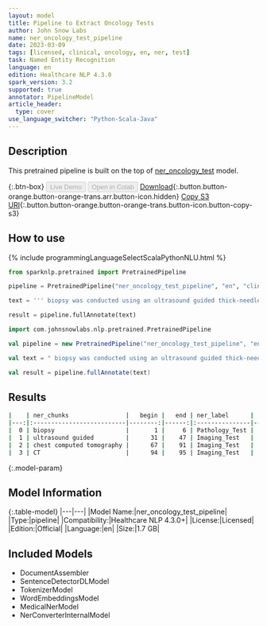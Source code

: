 ```yaml
---
layout: model
title: Pipeline to Extract Oncology Tests
author: John Snow Labs
name: ner_oncology_test_pipeline
date: 2023-03-09
tags: [licensed, clinical, oncology, en, ner, test]
task: Named Entity Recognition
language: en
edition: Healthcare NLP 4.3.0
spark_version: 3.2
supported: true
annotator: PipelineModel
article_header:
  type: cover
use_language_switcher: "Python-Scala-Java"
---
```


## Description

This pretrained pipeline is built on the top of [ner_oncology_test](https://nlp.johnsnowlabs.com/2022/11/24/ner_oncology_test_en.html) model.

{:.btn-box}
<button class="button button-orange" disabled>Live Demo</button>
<button class="button button-orange" disabled>Open in Colab</button>
[Download](https://s3.amazonaws.com/auxdata.johnsnowlabs.com/clinical/models/ner_oncology_test_pipeline_en_4.3.0_3.2_1678351357734.zip){:.button.button-orange.button-orange-trans.arr.button-icon.hidden}
[Copy S3 URI](s3://auxdata.johnsnowlabs.com/clinical/models/ner_oncology_test_pipeline_en_4.3.0_3.2_1678351357734.zip){:.button.button-orange.button-orange-trans.button-icon.button-copy-s3}

## How to use



<div class="tabs-box" markdown="1">
{% include programmingLanguageSelectScalaPythonNLU.html %}

```python
from sparknlp.pretrained import PretrainedPipeline

pipeline = PretrainedPipeline("ner_oncology_test_pipeline", "en", "clinical/models")

text = ''' biopsy was conducted using an ultrasound guided thick-needle. His chest computed tomography (CT) scan was negative.'''

result = pipeline.fullAnnotate(text)
```
```scala
import com.johnsnowlabs.nlp.pretrained.PretrainedPipeline

val pipeline = new PretrainedPipeline("ner_oncology_test_pipeline", "en", "clinical/models")

val text = " biopsy was conducted using an ultrasound guided thick-needle. His chest computed tomography (CT) scan was negative."

val result = pipeline.fullAnnotate(text)
```
</div>

## Results

```bash
|    | ner_chunks                |   begin |   end | ner_label      |   confidence |
|---:|:--------------------------|--------:|------:|:---------------|-------------:|
|  0 | biopsy                    |       1 |     6 | Pathology_Test |      0.9987  |
|  1 | ultrasound guided         |      31 |    47 | Imaging_Test   |      0.87635 |
|  2 | chest computed tomography |      67 |    91 | Imaging_Test   |      0.9176  |
|  3 | CT                        |      94 |    95 | Imaging_Test   |      0.8294  |
```

{:.model-param}
## Model Information

{:.table-model}
|---|---|
|Model Name:|ner_oncology_test_pipeline|
|Type:|pipeline|
|Compatibility:|Healthcare NLP 4.3.0+|
|License:|Licensed|
|Edition:|Official|
|Language:|en|
|Size:|1.7 GB|

## Included Models

- DocumentAssembler
- SentenceDetectorDLModel
- TokenizerModel
- WordEmbeddingsModel
- MedicalNerModel
- NerConverterInternalModel